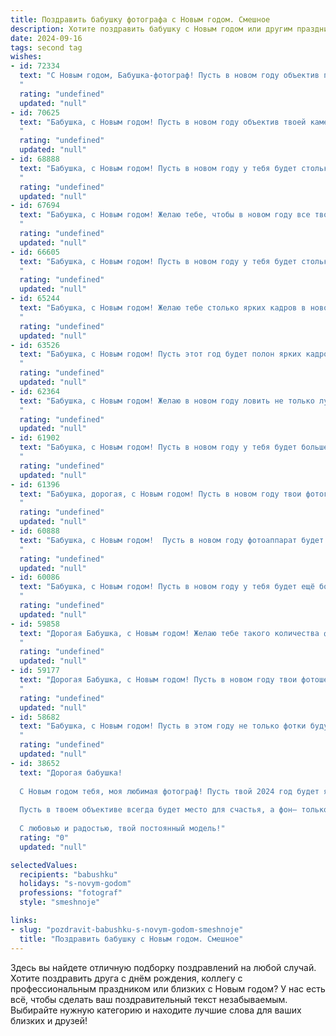 ```yaml
---
title: Поздравить бабушку фотографа с Новым годом. Смешное
description: Хотите поздравить бабушку с Новым годом или другим праздником? Наш ИИ создаст незабываемое поздравление, а вы обязательно выделитесь среди других.  
date: 2024-09-16
tags: second tag
wishes:
- id: 72334
  text: "С Новым годом, Бабушка-фотограф! Пусть в новом году объектив поймает только радостные моменты, а фотоальбом пополнится новыми, яркими кадрами семейного счастья! 😂📸✨
  "
  rating: "undefined"
  updated: "null"
- id: 70625
  text: "Бабушка, с Новым годом! Пусть в новом году объектив твоей камеры запечатлеет только яркие моменты, а все неудачи останутся за кадром! 🎉📸🥂
  "
  rating: "undefined"
  updated: "null"
- id: 68888
  text: "Бабушка, с Новым годом! Пусть в новом году у тебя будет столько кадров, что ты будешь как фотограф-снайпер - ни одна улыбка не ускользнет из твоих объективов!
  "
  rating: "undefined"
  updated: "null"
- id: 67694
  text: "Бабушка, с Новым годом! Желаю тебе, чтобы в новом году все твои фотографии были только удачными, а твой фотоаппарат был всегда заряжен позитивом и вдохновением!
  "
  rating: "undefined"
  updated: "null"
- id: 66605
  text: "Бабушка, с Новым годом! Пусть в новом году у тебя будет столько прекрасных кадров, сколько у тебя внуков! (ну, или хотя бы столько, сколько ты можешь пересчитать) 😉
  "
  rating: "undefined"
  updated: "null"
- id: 65244
  text: "Бабушка, с Новым годом! Желаю тебе столько ярких кадров в новом году, что фотоальбом лопнет от счастья! Пусть все твои снимки будут удачными, а ты сама - самой стильной моделью на свете! 😉📸🥳
  "
  rating: "undefined"
  updated: "null"
- id: 63526
  text: "Бабушка, с Новым годом! Пусть этот год будет полон ярких кадров, счастливых моментов и, конечно же, удачных снимков! Не забудьте зарядить фотоаппарат, ведь предстоит запечатлеть много веселья и радости! 🎉📸
  "
  rating: "undefined"
  updated: "null"
- id: 62364
  text: "Бабушка, с Новым годом! Желаю в новом году ловить не только лучшие кадры, но и лучшие скидки на фотооборудование, ведь ты же знаешь, что хороший фотограф — это голодный фотограф! 😜
  "
  rating: "undefined"
  updated: "null"
- id: 61902
  text: "Бабушка, с Новым годом! Пусть в новом году у тебя будет больше ярких кадров, чем у профессионального фотографа, и меньше морщин, чем на снимке из твоего молодого альбома! 📸🥳
  "
  rating: "undefined"
  updated: "null"
- id: 61396
  text: "Бабушка, дорогая, с Новым годом! Пусть в новом году твои фотографии получатся не хуже, чем у известных фотографов, а твои модели будут самые благодарные и позитивные! 🎄📸😜
  "
  rating: "undefined"
  updated: "null"
- id: 60888
  text: "Бабушка, с Новым годом!  Пусть в новом году фотоаппарат будет загружен только  яркими, счастливыми моментами, а не  фотографиями внуков, которые фотографируются на фоне елки! 😉🎄😜
  "
  rating: "undefined"
  updated: "null"
- id: 60086
  text: "Бабушка, с Новым годом! Пусть в новом году у тебя будет ещё больше фотогеничных моментов, а твоё фото-оружие всегда будет заряжено улыбками! 😜📸🎉
  "
  rating: "undefined"
  updated: "null"
- id: 59858
  text: "Дорогая Бабушка, с Новым годом! Желаю тебе такого количества фотогеничных моментов, чтобы хватило на весь год! Пусть все снимки будут яркими, запоминающимися и, конечно же, не требуют фотошопа 😉
  "
  rating: "undefined"
  updated: "null"
- id: 59177
  text: "Дорогая Бабушка, с Новым годом! Пусть в новом году твои фотошедевры будут ещё ярче и красочнее, а фокус всегда будет чётким, даже когда фотографируешь нас, твоих любимых, в новогоднем безумии! 😄🎉
  "
  rating: "undefined"
  updated: "null"
- id: 58682
  text: "Бабушка, с Новым годом! Пусть в этом году не только фотки будут удачными, но и все остальные моменты жизни! Главное - не перепутать объектив с пельменницей, а то праздничное меню может получиться... оригинальным! 😉
  "
  rating: "undefined"
  updated: "null"
- id: 38652
  text: "Дорогая бабушка!
  
  С Новым годом тебя, моя любимая фотограф! Пусть твой 2024 год будет ярким, как вспышка твоего фотоаппарата, и полным мгновений, которые нужно ловить с радостью! Желаю тебе, чтобы каждый кадр жизни был четким, как никогда, а смех — звучал громче затвора!
  
  Пусть в твоем объективе всегда будет место для счастья, а фон— только для приятных сюрпризов. Не забудь, что даже самые яркие снимки иногда требуют хорошей обработки, так что не стесняйся добавлять к ним капельку юмора и щепотку любви!
  
  С любовью и радостью, твой постоянный модель!"
  rating: "0"
  updated: "null"

selectedValues:
  recipients: "babushku"
  holidays: "s-novym-godom"
  professions: "fotograf"
  style: "smeshnoje"

links:
- slug: "pozdravit-babushku-s-novym-godom-smeshnoje"
  title: "Поздравить бабушку с Новым годом. Смешное"
---
```


Здесь вы найдете отличную подборку поздравлений на любой случай. 
Хотите поздравить друга с днём рождения, коллегу с профессиональным праздником или близких с Новым годом? У нас есть всё, чтобы сделать ваш поздравительный текст незабываемым. Выбирайте нужную категорию и находите лучшие слова для ваших близких и друзей!
